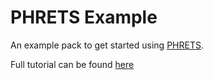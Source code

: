 # PHRETS Example

An example pack to get started using [PHRETS](https://github.com/troydavisson/PHRETS).

Full tutorial can be found [here](http://dangodesign.net/2013/01/getting-started-with-rets-for-php/)
